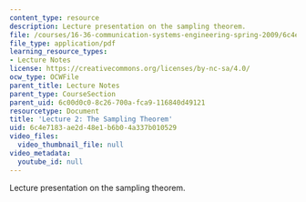 ```yaml
---
content_type: resource
description: Lecture presentation on the sampling theorem.
file: /courses/16-36-communication-systems-engineering-spring-2009/6c4e7183ae2d48e1b6b04a337b010529_MIT16_36s09_lec02.pdf
file_type: application/pdf
learning_resource_types:
- Lecture Notes
license: https://creativecommons.org/licenses/by-nc-sa/4.0/
ocw_type: OCWFile
parent_title: Lecture Notes
parent_type: CourseSection
parent_uid: 6c00d0c0-8c26-700a-fca9-116840d49121
resourcetype: Document
title: 'Lecture 2: The Sampling Theorem'
uid: 6c4e7183-ae2d-48e1-b6b0-4a337b010529
video_files:
  video_thumbnail_file: null
video_metadata:
  youtube_id: null
---
```

Lecture presentation on the sampling theorem.